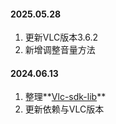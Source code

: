 #### 2025.05.28
1. 更新VLC版本3.6.2
2. 新增调整音量方法

#### 2024.06.13

1. 整理**[Vlc-sdk-lib](https://github.com/mengzhidaren/Vlc-sdk-lib)**
2. 更新依赖与VLC版本
